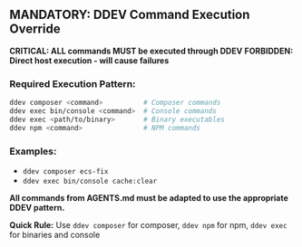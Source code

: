## MANDATORY: DDEV Command Execution Override

**CRITICAL: ALL commands MUST be executed through DDEV**
**FORBIDDEN: Direct host execution - will cause failures**

### Required Execution Pattern:
```bash
ddev composer <command>          # Composer commands
ddev exec bin/console <command>  # Console commands
ddev exec <path/to/binary>       # Binary executables
ddev npm <command>               # NPM commands
```

### Examples:
- `ddev composer ecs-fix`
- `ddev exec bin/console cache:clear`

**All commands from AGENTS.md must be adapted to use the appropriate DDEV pattern.**

**Quick Rule:** Use `ddev composer` for composer, `ddev npm` for npm, `ddev exec` for binaries and console